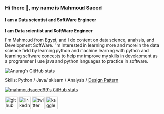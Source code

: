 


### Hi there 👋, my name is Mahmoud Saeed
#### I am a Data scientist and SoftWare Engineer
**I am Data scientist and SoftWare Engineer**

I'm Mahmoud from Egypt, and I do content on data science, analysis, and Development SoftWare. I'm Interested in learning more and more in the data science field by learning python and machine learning with python and learning software concepts to help me improve my skills in development as a programmer I use java and python languages to practice in software.

![Anurag's GitHub stats](https://github-readme-stats.vercel.app/api?username=mahmoudsaeed99&hide=contribs,prs)

Skills: Python / Java/ sklearn / Analysis / [Design Pattern](https://github.com/mahmoudsaeed99/DesignPatterns) 







[![mahmoudsaeed99's GitHub stats](https://github-readme-stats.vercel.app/api?username=mahmoudsaeed99)](https://github.com/mahmoudsaeed99/github-readme-stats)


[<img src='https://cdn.jsdelivr.net/npm/simple-icons@3.0.1/icons/github.svg' alt='github' height='40'>](https://github.com/https://github.com/mahmoudsaeed99)  [<img src='https://cdn.jsdelivr.net/npm/simple-icons@3.0.1/icons/linkedin.svg' alt='linkedin' height='40'>](https://www.linkedin.com/in/https://www.linkedin.com/in/mahmoud-saeed-3b218a18b//)  [<img src='https://cdn.jsdelivr.net/npm/simple-icons@3.0.1/icons/twitter.svg' alt='twitter' height='40'>](https://twitter.com/https://twitter.com/Saeed99Mahmoud)  [<img src='https://cdn.jsdelivr.net/npm/simple-icons@3.0.1/icons/kaggle.svg' alt='kaggle' height='40'>](https://www.kaggle.com/mahmoudsaeed99)  
